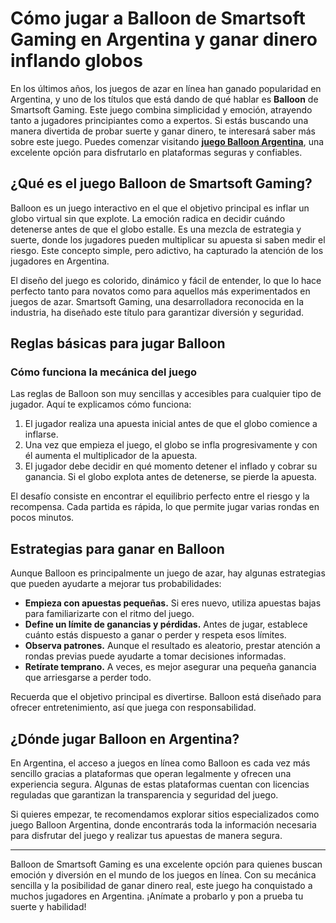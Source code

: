 # **Cómo jugar a Balloon de Smartsoft Gaming en Argentina y ganar dinero inflando globos**

En los últimos años, los juegos de azar en línea han ganado popularidad en Argentina, y uno de los títulos que está dando de qué hablar es **Balloon** de Smartsoft Gaming. Este juego combina simplicidad y emoción, atrayendo tanto a jugadores principiantes como a expertos. Si estás buscando una manera divertida de probar suerte y ganar dinero, te interesará saber más sobre este juego. Puedes comenzar visitando [**juego Balloon Argentina**](https://balloonjuegoargentina.com/), una excelente opción para disfrutarlo en plataformas seguras y confiables.

## **¿Qué es el juego Balloon de Smartsoft Gaming?**

Balloon es un juego interactivo en el que el objetivo principal es inflar un globo virtual sin que explote. La emoción radica en decidir cuándo detenerse antes de que el globo estalle. Es una mezcla de estrategia y suerte, donde los jugadores pueden multiplicar su apuesta si saben medir el riesgo. Este concepto simple, pero adictivo, ha capturado la atención de los jugadores en Argentina.

El diseño del juego es colorido, dinámico y fácil de entender, lo que lo hace perfecto tanto para novatos como para aquellos más experimentados en juegos de azar. Smartsoft Gaming, una desarrolladora reconocida en la industria, ha diseñado este título para garantizar diversión y seguridad.

## **Reglas básicas para jugar Balloon**

### **Cómo funciona la mecánica del juego**

Las reglas de Balloon son muy sencillas y accesibles para cualquier tipo de jugador. Aquí te explicamos cómo funciona:  
1. El jugador realiza una apuesta inicial antes de que el globo comience a inflarse.  
2. Una vez que empieza el juego, el globo se infla progresivamente y con él aumenta el multiplicador de la apuesta.  
3. El jugador debe decidir en qué momento detener el inflado y cobrar su ganancia. Si el globo explota antes de detenerse, se pierde la apuesta.  

El desafío consiste en encontrar el equilibrio perfecto entre el riesgo y la recompensa. Cada partida es rápida, lo que permite jugar varias rondas en pocos minutos.

## **Estrategias para ganar en Balloon**

Aunque Balloon es principalmente un juego de azar, hay algunas estrategias que pueden ayudarte a mejorar tus probabilidades:  
- **Empieza con apuestas pequeñas.** Si eres nuevo, utiliza apuestas bajas para familiarizarte con el ritmo del juego.  
- **Define un límite de ganancias y pérdidas.** Antes de jugar, establece cuánto estás dispuesto a ganar o perder y respeta esos límites.  
- **Observa patrones.** Aunque el resultado es aleatorio, prestar atención a rondas previas puede ayudarte a tomar decisiones informadas.  
- **Retírate temprano.** A veces, es mejor asegurar una pequeña ganancia que arriesgarse a perder todo.  

Recuerda que el objetivo principal es divertirse. Balloon está diseñado para ofrecer entretenimiento, así que juega con responsabilidad.

## **¿Dónde jugar Balloon en Argentina?**

En Argentina, el acceso a juegos en línea como Balloon es cada vez más sencillo gracias a plataformas que operan legalmente y ofrecen una experiencia segura. Algunas de estas plataformas cuentan con licencias reguladas que garantizan la transparencia y seguridad del juego.  

Si quieres empezar, te recomendamos explorar sitios especializados como juego Balloon Argentina, donde encontrarás toda la información necesaria para disfrutar del juego y realizar tus apuestas de manera segura.

---

Balloon de Smartsoft Gaming es una excelente opción para quienes buscan emoción y diversión en el mundo de los juegos en línea. Con su mecánica sencilla y la posibilidad de ganar dinero real, este juego ha conquistado a muchos jugadores en Argentina. ¡Anímate a probarlo y pon a prueba tu suerte y habilidad!
